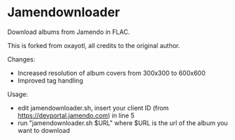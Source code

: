 # Jamendownloader
Download albums from Jamendo in FLAC.

This is forked from oxayotl, all credits to the original author.

Changes:
- Increased resolution of album covers from 300x300 to 600x600
- Improved tag handling

Usage:
- edit jamendownloader.sh, insert your client ID (from https://devportal.jamendo.com) in line 5
- run "jamendownloader.sh $URL" where $URL is the url of the album you want to download
